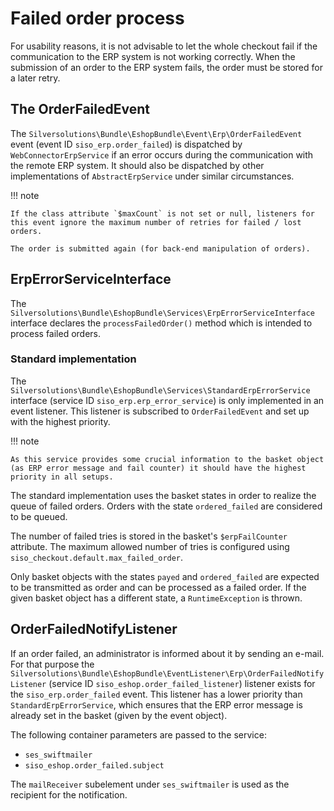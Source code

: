 # Failed order process

For usability reasons, it is not advisable to let the whole checkout fail if the communication to the ERP system is not working correctly.
When the submission of an order to the ERP system fails, the order must be stored for a later retry.

## The OrderFailedEvent

The `Silversolutions\Bundle\EshopBundle\Event\Erp\OrderFailedEvent` event (event ID `siso_erp.order_failed`) is dispatched by `WebConnectorErpService` if an error occurs during the communication with the remote ERP system.
It should also be dispatched by other implementations of `AbstractErpService` under similar circumstances.

!!! note

    If the class attribute `$maxCount` is not set or null, listeners for this event ignore the maximum number of retries for failed / lost orders.

    The order is submitted again (for back-end manipulation of orders).

## ErpErrorServiceInterface

The `Silversolutions\Bundle\EshopBundle\Services\ErpErrorServiceInterface` interface declares the `processFailedOrder()` method which is intended to process failed orders.

### Standard implementation

The `Silversolutions\Bundle\EshopBundle\Services\StandardErpErrorService` interface (service ID `siso_erp.erp_error_service`) is only implemented in an event listener.
This listener is subscribed to `OrderFailedEvent` and set up with the highest priority.

!!! note

    As this service provides some crucial information to the basket object (as ERP error message and fail counter) it should have the highest priority in all setups.

The standard implementation uses the basket states in order to realize the queue of failed orders.
Orders with the state `ordered_failed` are considered to be queued.

The number of failed tries is stored in the basket's `$erpFailCounter` attribute.
The maximum allowed number of tries is configured using `siso_checkout.default.max_failed_order`.

Only basket objects with the states `payed` and `ordered_failed` are expected to be transmitted as order and can be processed as a failed order.
If the given basket object has a different state, a `RuntimeException` is thrown.

## OrderFailedNotifyListener

If an order failed, an administrator is informed about it by sending an e-mail. For that purpose the `Silversolutions\Bundle\EshopBundle\EventListener\Erp\OrderFailedNotifyListener` (service ID `siso_eshop.order_failed_listener`) listener exists for the `siso_erp.order_failed` event.
This listener has a lower priority than `StandardErpErrorService`, which ensures that the ERP error message is already set in the basket (given by the event object).

The following container parameters are passed to the service:

- `ses_swiftmailer`
- `siso_eshop.order_failed.subject`

The `mailReceiver` subelement under `ses_swiftmailer` is used as the recipient for the notification.
